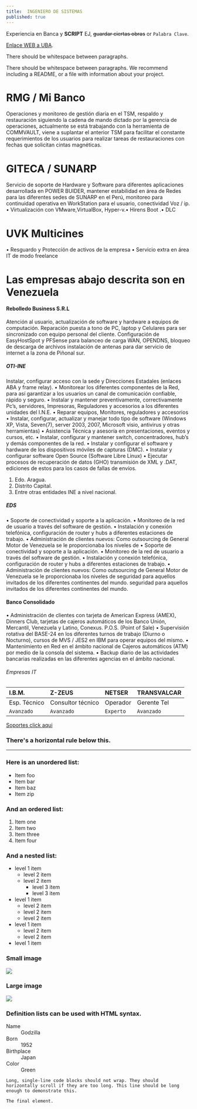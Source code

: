 ```yaml
---
title: 	INGENIERO DE SISTEMAS
published: true
---
```


Experiencia en Banca y  **SCRIPT** EJ, ~~guardar ciertas obras~~ or `Palabra Clave`.

[Enlace WEB a UBA](http://bit.ly/2lJMsgO).

There should be whitespace between paragraphs.

There should be whitespace between paragraphs. We recommend including a README, or a file with information about your project.

# [](#header-1) RMG / Mi Banco 

Operaciones y monitoreo de gestión diaria en el TSM, respaldo y restauración siguiendo la cadena de mando dictado por la gerencia de
operaciones, actualmente se está trabajando con la herramienta de COMMVAULT, viene a suplantar el anterior TSM para facilitar el
constante requerimientos de los usuarios para realizar tareas de restauraciones con fechas que solicitan cintas magnéticas.

# [](#header-1) GITECA / SUNARP

Servicio de soporte de Hardware y Software para diferentes aplicaciones desarrollada en POWER BUIDER, mantener estabilidad en área
de Redes para las diferentes sedes de SUNARP en el Perú, monitoreo para continuidad operativa en WorkStation para el usuario,
conectividad Voz / ip. • Virtualización con VMware,VirtualBox, Hyper-v.• Hirens Boot .• DLC

# [](#header-1) UVK Multicines
• Resguardo y Protección de activos de la empresa • Servicio extra en área IT de modo freelance

# Las empresas abajo descrita son en Venezuela


#### [](#header-3) Rebolledo Business S.R.L

Atención al usuario, actualización de software y hardware a equipos de computación. Reparación puesta a tono de PC, laptop y
Celulares para ser sincronizado con equipo personal del cliente. Configuración de EasyHostSpot y PFSense para balanceo de
carga WAN, OPENDNS, bloqueo de descarga de archivos instalación de antenas para dar servicio de internet a la zona de
Piñonal sur.

##### [](#header-3) OTI-INE

Instalar, configurar acceso con la sede y Direcciones Estadales (enlaces ABA y frame relay). • Monitorear los diferentes
componentes de la Red, para así garantizar a los usuarios un canal de comunicación confiable, rápido y seguro. • Instalar y
mantener preventivamente, correctivamente Pc’s, servidores, Impresoras, Reguladores y accesorios a los diferentes unidades del
I.N.E. • Reparar equipos, Monitores, reguladores y accesorios • Instalar, configurar, actualizar y manejar todo tipo de software
(Windows XP, Vista, Seven(7), server 2003, 2007, Microsoft visio, antivirus y otras herramientas) • Asistencia Técnica y
asesoría en presentaciones, eventos y cursos, etc. • Instalar, configurar y mantener switch, concentradores, hub’s y demás
componentes de la red. • Instalar y configurar el software y hardware de los dispositivos móviles de capturas (DMC). • Instalar y
configurar software Open Source (Software Libre Linux) • Ejecutar procesos de recuperación de datos (GHO) transmisión de
XML y .DAT, ediciones de estos para los casos de fallas de envíos.

1.  Edo. Aragua.
2.  Distrito Capital.
3.  Entre otras entidades INE a nivel nacional.

##### [](#header-3) EDS

• Soporte de conectividad y soporte a la aplicación. • Monitoreo de la red de usuario a través del software de gestión.
• Instalación y conexión telefónica, configuración de router y hubs a diferentes estaciones de trabajo.
• Administración de clientes nuevos: Como outsourcing de General Motor de Venezuela se le proporcionaba los niveles de
• Soporte de conectividad y soporte a la aplicación. • Monitoreo de la red de usuario a través del software de gestión.
• Instalación y conexión telefónica, configuración de router y hubs a diferentes estaciones de trabajo.
• Administración de clientes nuevos: Como outsourcing de General Motor de Venezuela se le proporcionaba los niveles de
seguridad para aquellos invitados de los diferentes continentes del mundo.  seguridad para aquellos invitados de los diferentes continentes del mundo.

#### [](#header-3) Banco Consolidado

• Administración de clientes con tarjeta de American Express (AMEX), Dinners Club, tarjetas de cajeros automáticos de los
Banco Unión, Mercantil, Venezuela y Latino, Conexus. P.O.S. (Point of Sale)
• Supervisión rotativa del BASE-24 en los diferentes turnos de trabajo (Diurno o Nocturno), cursos de MVS / JES2 en IBM para
operar equipos del mismo.
• Mantenimiento en Red en el ámbito nacional de Cajeros automáticos (ATM) por medio de la consola del sistema.
• Backup diario de las actividades bancarias realizadas en las diferentes agencias en el ámbito nacional.

###### [](#header-6)Empresas IT

| I.B.M.       |   Z-ZEUS          |  NETSER  | TRANSVALCAR |
|:-------------|:------------------|:---------|:----------- |
| Esp. Técnico | Consultor técnico | Operador | Gerente Tel |
| `Avanzado`      | `Avanzado`     | `Experto`| `Avanzado`  |

[Soportes click aqui](https://drive.google.com/file/d/1myoq5EEMhu9mdYEAgqSyjCTs6l3-gOOH/view)
### There's a horizontal rule below this.

* * *

### Here is an unordered list:

*   Item foo
*   Item bar
*   Item baz
*   Item zip

### And an ordered list:

1.  Item one
1.  Item two
1.  Item three
1.  Item four

### And a nested list:

- level 1 item
  - level 2 item
  - level 2 item
    - level 3 item
    - level 3 item
- level 1 item
  - level 2 item
  - level 2 item
  - level 2 item
- level 1 item
  - level 2 item
  - level 2 item
- level 1 item

### Small image

![](https://assets-cdn.github.com/images/icons/emoji/octocat.png)

### Large image

![](https://guides.github.com/activities/hello-world/branching.png)


### Definition lists can be used with HTML syntax.

<dl>
<dt>Name</dt>
<dd>Godzilla</dd>
<dt>Born</dt>
<dd>1952</dd>
<dt>Birthplace</dt>
<dd>Japan</dd>
<dt>Color</dt>
<dd>Green</dd>
</dl>

```
Long, single-line code blocks should not wrap. They should horizontally scroll if they are too long. This line should be long enough to demonstrate this.
```

```
The final element.
```
